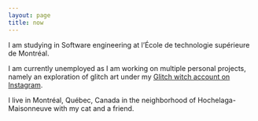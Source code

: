 ```yaml
---
layout: page
title: now
---
```




I am studying in Software engineering at l’École de technologie supérieure de Montréal.

I am currently unemployed as I am working on multiple personal projects, namely an exploration of glitch art under my [Glitch witch account on Instagram](https://www.instagram.com/_theglitchwitch_/).

I live in Montréal, Québec, Canada in the neighborhood of Hochelaga-Maisonneuve with my cat and a friend.
